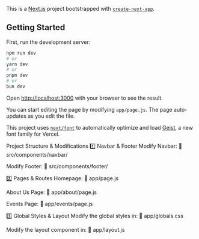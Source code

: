 This is a [Next.js](https://nextjs.org) project bootstrapped with [`create-next-app`](https://github.com/vercel/next.js/tree/canary/packages/create-next-app).

## Getting Started

First, run the development server:

```bash
npm run dev
# or
yarn dev
# or
pnpm dev
# or
bun dev
```

Open [http://localhost:3000](http://localhost:3000) with your browser to see the result.

You can start editing the page by modifying `app/page.js`. The page auto-updates as you edit the file.

This project uses [`next/font`](https://nextjs.org/docs/app/building-your-application/optimizing/fonts) to automatically optimize and load [Geist](https://vercel.com/font), a new font family for Vercel.

Project Structure & Modifications
1️⃣ Navbar & Footer
Modify Navbar:
📂 src/components/navbar/

Modify Footer:
📂 src/components/footer/

2️⃣ Pages & Routes
Homepage:
📂 app/page.js

About Us Page:
📂 app/about/page.js

Events Page:
📂 app/events/page.js

3️⃣ Global Styles & Layout
Modify the global styles in:
📂 app/globals.css

Modify the layout component in:
📂 app/layout.js